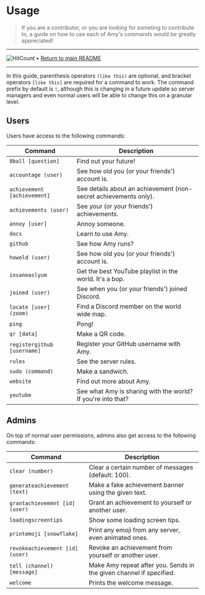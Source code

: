 # Usage

> If you are a contributor, or you are looking for someting to contribute to, a guide on how to use each of Amy's commands would be greatly appreciated!

-----

![HitCount](http://hits.dwyl.com/gideontong/Amy.svg) • [Return to main README](../README.md)

-----

In this guide, parenthesis operators `(like this)` are optional, and bracket operators `[like this]` are required for a command to work. The command prefix by default is `!`, although this is changing in a future update so server managers and even normal users will be able to change this on a granular level.

## Users

Users have access to the following commands:

| Command                     | Description                                                      |
|-----------------------------|------------------------------------------------------------------|
| `8ball [question]`          | Find out your future!                                            |
| `accountage (user)`         | See how old you (or your friends') account is.                   |
| `achievement [achievement]` | See details about an achievement (non-secret achievements only). |
| `achievements (user)`       | See your (or your friends') achievements.                        |
| `annoy [user]`              | Annoy someone.                                                   |
| `docs`                      | Learn to use Amy.                                                |
| `github`                    | See how Amy runs?                                                |
| `howold (user)`             | See how old you (or your friends') account is.                   |
| `insaneaslyum`              | Get the best YouTube playlist in the world. It's a bop.          |
| `joined (user)`             | See when you (or your friends') joined Discord.                  |
| `locate [user] (zoom)`      | Find a Discord member on the world wide map.                     |
| `ping`                      | Pong!                                                            |
| `qr [data]`                 | Make a QR code.                                                  |
| `registergithub [username]` | Register your GitHub username with Amy.                          |
| `rules`                     | See the server rules.                                            |
| `sudo (command)`            | Make a sandwich.                                                 |
| `website`                   | Find out more about Amy.                                         |
| `youtube`                   | See what Amy is sharing with the world? If you're into that?     |

## Admins

On top of normal user permissions, admins also get access to the following commands:

| Command                         | Description                                                         |
|---------------------------------|---------------------------------------------------------------------|
| `clear (number)`                | Clear a certain number of messages (default: 100).                  |
| `generateachievement (text)`    | Make a fake achievement banner using the given text.                |
| `grantachievement [id] (user)`  | Grant an achievement to yourself or another user.                   |
| `loadingscreentips`             | Show some loading screen tips.                                      |
| `printemoji [snowflake]`        | Print any emoji from any server, even animated ones.                |
| `revokeachievement [id] (user)` | Revoke an achievement from yourself or another user.                |
| `tell (channel) [message]`      | Make Amy repeat after you. Sends in the given channel if specified. |
| `welcome`                       | Prints the welcome message.                                         |
